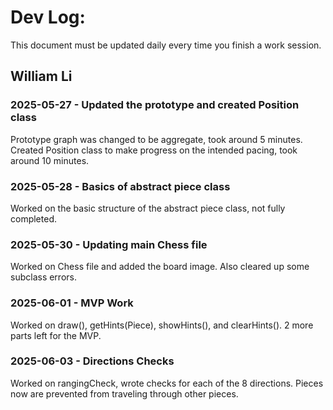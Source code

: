 # Dev Log:

This document must be updated daily every time you finish a work session.

## William Li

### 2025-05-27 - Updated the prototype and created Position class
Prototype graph was changed to be aggregate, took around 5 minutes.  
Created Position class to make progress on the intended pacing, took around 10 minutes.

### 2025-05-28 - Basics of abstract piece class
Worked on the basic structure of the abstract piece class, not fully completed.

### 2025-05-30 - Updating main Chess file
Worked on Chess file and added the board image. Also cleared up some subclass errors.

### 2025-06-01 - MVP Work
Worked on draw(), getHints(Piece), showHints(), and clearHints(). 2 more parts left for the MVP.

### 2025-06-03 - Directions Checks
Worked on rangingCheck, wrote checks for each of the 8 directions. Pieces now are prevented from traveling through other pieces.
